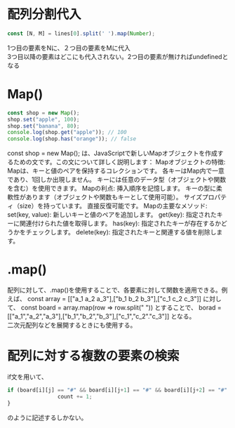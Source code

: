 # 配列分割代入
```js
const [N, M] = lines[0].split(' ').map(Number);
```
1つ目の要素をNに、２つ目の要素をMに代入  
3つ目以降の要素はどこにも代入されない。2つ目の要素が無ければundefinedとなる  

# Map()
```js
const shop = new Map();
shop.set("apple", 100);
shop.set("banana", 80);
console.log(shop.get("apple")); // 100
console.log(shop.has("orange")); // false
```
const shop = new Map(); は、JavaScriptで新しいMapオブジェクトを作成するための文です。この文について詳しく説明します：
Mapオブジェクトの特徴:
Mapは、キーと値のペアを保持するコレクションです。
各キーはMap内で一意であり、1回しか出現しません。
キーには任意のデータ型（オブジェクトや関数を含む）を使用できます。
Mapの利点:
挿入順序を記憶します。
キーの型に柔軟性があります（オブジェクトや関数もキーとして使用可能）。
サイズプロパティ（size）を持っています。
直接反復可能です。
Mapの主要なメソッド:
set(key, value): 新しいキーと値のペアを追加します。
get(key): 指定されたキーに関連付けられた値を取得します。
has(key): 指定されたキーが存在するかどうかをチェックします。
delete(key): 指定されたキーと関連する値を削除します。

# .map()
配列に対して、.map()を使用することで、各要素に対して関数を適用できる。例えば、
const array = [["a_1 a_2 a_3"],["b_1 b_2 b_3"],["c_1 c_2 c_3"]]
に対して、
const board = array.map(row => row.split(" "))
とすることで、
borad =  [["a_1","a_2","a_3"],["b_1","b_2","b_3"],["c_1","c_2"."c_3"]]
となる。  
二次元配列などを展開するときにも使用する。

# 配列に対する複数の要素の検索
if文を用いて、  
```js
if (board[i][j] == "#" && board[i][j+1] == "#" && board[i][j+2] == "#" && board[i+1][j] == "#" && board[i+1][j+1] == "." && board[i+1][j+2] == "#" && board[i+2][j] == "#" && board[i+2][j+1] == "#" && board[i+2][j+2] == "#"){
                count += 1;
}
```
のように記述するしかない。

